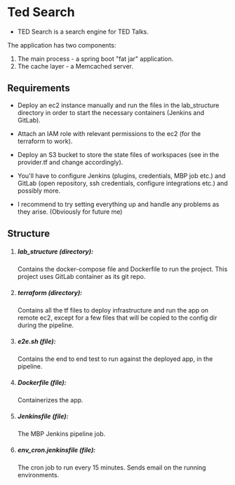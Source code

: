 # Ted Search
- TED Search is a search engine for TED Talks.

The application has two components:
1. The main process - a spring boot "fat jar" application.
2. The cache layer - a Memcached server.

## Requirements
* Deploy an ec2 instance manually and run the files in the lab_structure directory in order to start the necessary containers (Jenkins and GitLab).

* Attach an IAM role with relevant permissions to the ec2 (for the terraform to work).

* Deploy an S3 bucket to store the state files of workspaces (see in the provider.tf and change accordingly).

* You'll have to configure Jenkins (plugins, credentials, MBP job etc.) and GitLab (open repository, ssh credentials, configure integrations etc.) and possibly more.

* I recommend to try setting everything up and handle any problems as they arise. (Obviously for future me)

## Structure
1. ##### lab_structure (directory):
    Contains the docker-compose file and Dockerfile to run the project. This project uses GitLab container as its git repo.

2. ##### terraform (directory):
    Contains all the tf files to deploy infrastructure and run the app on remote ec2, except for a few files that will be copied to the config dir during the pipeline.

3. ##### e2e.sh (file):
    Contains the end to end test to run against the deployed app, in the pipeline.

4. ##### Dockerfile (file):
    Containerizes the app.

5. ##### Jenkinsfile (file):
    The MBP Jenkins pipeline job.

6. ##### env_cron.jenkinsfile (file):
    The cron job to run every 15 minutes. Sends email on the running environments.
